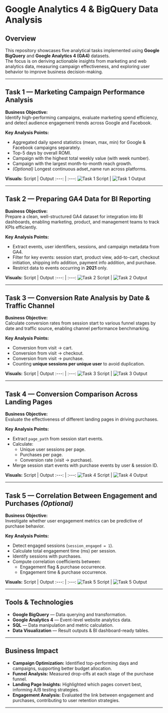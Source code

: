# Google Analytics 4 & BigQuery Data Analysis

## Overview
This repository showcases five analytical tasks implemented using **Google BigQuery** and **Google Analytics 4 (GA4)** datasets.  
The focus is on deriving actionable insights from marketing and web analytics data, measuring campaign effectiveness, and exploring user behavior to improve business decision-making.

---

## Task 1 — Marketing Campaign Performance Analysis

**Business Objective:**  
Identify high-performing campaigns, evaluate marketing spend efficiency, and detect audience engagement trends across Google and Facebook.

**Key Analysis Points:**
- Aggregated daily spend statistics (mean, max, min) for Google & Facebook campaigns separately.
- Top-5 days by overall ROMI.
- Campaign with the highest total weekly value (with week number).
- Campaign with the largest month-to-month reach growth.
- *(Optional)* Longest continuous adset_name run across platforms.

**Visuals:**
Script | Output
:---: | :---:
![Task 1 Script](docs/img1.png) | ![Task 1 Output](docs/img2.png)

---

## Task 2 — Preparing GA4 Data for BI Reporting

**Business Objective:**  
Prepare a clean, well-structured GA4 dataset for integration into BI dashboards, enabling marketing, product, and management teams to track KPIs efficiently.

**Key Analysis Points:**
- Extract events, user identifiers, sessions, and campaign metadata from GA4.
- Filter for key events: session start, product view, add-to-cart, checkout initiation, shipping info addition, payment info addition, and purchase.
- Restrict data to events occurring in **2021** only.

**Visuals:**
Script | Output
:---: | :---:
![Task 2 Script](docs/img3.png) | ![Task 2 Output](docs/img4.png)

---

## Task 3 — Conversion Rate Analysis by Date & Traffic Channel

**Business Objective:**  
Calculate conversion rates from session start to various funnel stages by date and traffic source, enabling channel performance benchmarking.

**Key Analysis Points:**
- Conversion from visit → cart.
- Conversion from visit → checkout.
- Conversion from visit → purchase.
- Counting **unique sessions per unique user** to avoid duplication.

**Visuals:**
Script | Output
:---: | :---:
![Task 3 Script](docs/img5.png) | ![Task 3 Output](docs/img6.png)

---

## Task 4 — Conversion Comparison Across Landing Pages

**Business Objective:**  
Evaluate the effectiveness of different landing pages in driving purchases.

**Key Analysis Points:**
- Extract `page_path` from session start events.
- Calculate:
  - Unique user sessions per page.
  - Purchases per page.
  - Conversion rate (visit → purchase).
- Merge session start events with purchase events by user & session ID.

**Visuals:**
Script | Output
:---: | :---:
![Task 4 Script](docs/img7.png) | ![Task 4 Output](docs/img8.png)

---

## Task 5 — Correlation Between Engagement and Purchases *(Optional)*

**Business Objective:**  
Investigate whether user engagement metrics can be predictive of purchase behavior.

**Key Analysis Points:**
- Detect engaged sessions (`session_engaged = 1`).
- Calculate total engagement time (ms) per session.
- Identify sessions with purchases.
- Compute correlation coefficients between:
  - Engagement flag & purchase occurrence.
  - Engagement time & purchase occurrence.

**Visuals:**
Script | Output
:---: | :---:
![Task 5 Script](docs/img9.png) | ![Task 5 Output](docs/img10.png)

---

## Tools & Technologies
- **Google BigQuery** — Data querying and transformation.
- **Google Analytics 4** — Event-level website analytics data.
- **SQL** — Data manipulation and metric calculation.
- **Data Visualization** — Result outputs & BI dashboard-ready tables.

---

## Business Impact
- **Campaign Optimization:** Identified top-performing days and campaigns, supporting better budget allocation.
- **Funnel Analysis:** Measured drop-offs at each stage of the purchase funnel.
- **Landing Page Insights:** Highlighted which pages convert best, informing A/B testing strategies.
- **Engagement Analysis:** Evaluated the link between engagement and purchases, contributing to user retention strategies.

---
